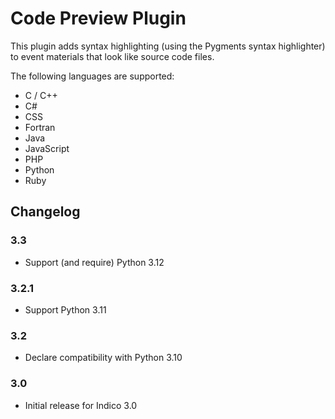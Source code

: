 # Code Preview Plugin

This plugin adds syntax highlighting (using the Pygments syntax highlighter)
to event materials that look like source code files.

The following languages are supported:

- C / C++
- C#
- CSS
- Fortran
- Java
- JavaScript
- PHP
- Python
- Ruby

## Changelog

### 3.3

- Support (and require) Python 3.12

### 3.2.1

- Support Python 3.11

### 3.2

- Declare compatibility with Python 3.10

### 3.0

- Initial release for Indico 3.0
